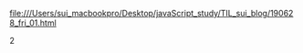[file:///Users/sui_macbookpro/Desktop/javaScript_study/TIL_sui_blog/190628_fri_01.html](file:///Users/sui_macbookpro/Desktop/javaScript_study/TIL_sui_blog/190628_fri_01.html)

2
